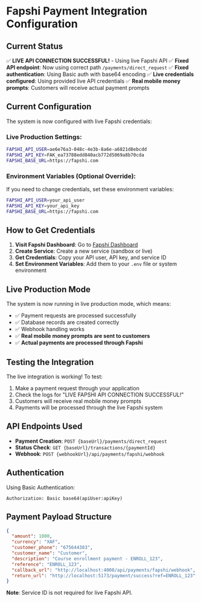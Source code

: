 # Fapshi Payment Integration Configuration

## Current Status
✅ **LIVE API CONNECTION SUCCESSFUL!** - Using live Fapshi API
✅ **Fixed API endpoint**: Now using correct path `/payments/direct_request`
✅ **Fixed authentication**: Using Basic auth with base64 encoding
✅ **Live credentials configured**: Using provided live API credentials
✅ **Real mobile money prompts**: Customers will receive actual payment prompts

## Current Configuration

The system is now configured with live Fapshi credentials:

### Live Production Settings:
```bash
FAPSHI_API_USER=ae6e76a3-048c-4e3b-8a6e-a6821d8ebcdd
FAPSHI_API_KEY=FAK_ea73788edd840acb772d5069a8b70cda
FAPSHI_BASE_URL=https://fapshi.com
```

### Environment Variables (Optional Override):
If you need to change credentials, set these environment variables:

```bash
FAPSHI_API_USER=your_api_user
FAPSHI_API_KEY=your_api_key
FAPSHI_BASE_URL=https://fapshi.com
```

## How to Get Credentials

1. **Visit Fapshi Dashboard**: Go to [Fapshi Dashboard](https://dashboard.fapshi.com)
2. **Create Service**: Create a new service (sandbox or live)
3. **Get Credentials**: Copy your API user, API key, and service ID
4. **Set Environment Variables**: Add them to your `.env` file or system environment

## Live Production Mode

The system is now running in live production mode, which means:
- ✅ Payment requests are processed successfully
- ✅ Database records are created correctly
- ✅ Webhook handling works
- ✅ **Real mobile money prompts are sent to customers**
- ✅ **Actual payments are processed through Fapshi**

## Testing the Integration

The live integration is working! To test:
1. Make a payment request through your application
2. Check the logs for "LIVE FAPSHI API CONNECTION SUCCESSFUL!"
3. Customers will receive real mobile money prompts
4. Payments will be processed through the live Fapshi system

## API Endpoints Used

- **Payment Creation**: `POST {baseUrl}/payments/direct_request`
- **Status Check**: `GET {baseUrl}/transactions/{paymentId}`
- **Webhook**: `POST {webhookUrl}/api/payments/fapshi/webhook`

## Authentication

Using Basic Authentication:
```
Authorization: Basic base64(apiUser:apiKey)
```

## Payment Payload Structure

```json
{
  "amount": 1000,
  "currency": "XAF",
  "customer_phone": "675644383",
  "customer_name": "Customer",
  "description": "Course enrollment payment - ENROLL_123",
  "reference": "ENROLL_123",
  "callback_url": "http://localhost:4000/api/payments/fapshi/webhook",
  "return_url": "http://localhost:5173/payment/success?ref=ENROLL_123"
}
```

**Note**: Service ID is not required for live Fapshi API.
